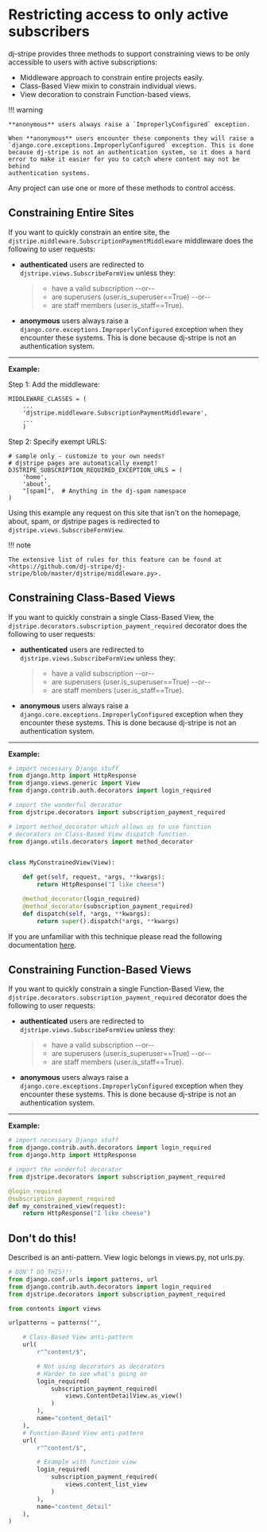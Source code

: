 # Restricting access to only active subscribers

dj-stripe provides three methods to support constraining views to be
only accessible to users with active subscriptions:

-   Middleware approach to constrain entire projects easily.
-   Class-Based View mixin to constrain individual views.
-   View decoration to constrain Function-based views.

!!! warning

    **anonymous** users always raise a `ImproperlyConfigured` exception.

    When **anonymous** users encounter these components they will raise a
    `django.core.exceptions.ImproperlyConfigured` exception. This is done
    because dj-stripe is not an authentication system, so it does a hard
    error to make it easier for you to catch where content may not be behind
    authentication systems.

Any project can use one or more of these methods to control access.

## Constraining Entire Sites

If you want to quickly constrain an entire site, the
`djstripe.middleware.SubscriptionPaymentMiddleware` middleware does the
following to user requests:

-   **authenticated** users are redirected to
    `djstripe.views.SubscribeFormView` unless they:

    > -   have a valid subscription --or--
    > -   are superusers (user.is_superuser==True) --or--
    > -   are staff members (user.is_staff==True).

-   **anonymous** users always raise a
    `django.core.exceptions.ImproperlyConfigured` exception when they
    encounter these systems. This is done because dj-stripe is not an
    authentication system.

---

**Example:**

Step 1: Add the middleware:

    MIDDLEWARE_CLASSES = (
        ...
        'djstripe.middleware.SubscriptionPaymentMiddleware',
        ...
        )

Step 2: Specify exempt URLS:

    # sample only - customize to your own needs!
    # djstripe pages are automatically exempt!
    DJSTRIPE_SUBSCRIPTION_REQUIRED_EXCEPTION_URLS = (
        'home',
        'about',
        "[spam]",  # Anything in the dj-spam namespace
    )

Using this example any request on this site that isn't on the homepage,
about, spam, or djstripe pages is redirected to
`djstripe.views.SubscribeFormView`.

!!! note

    The extensive list of rules for this feature can be found at
    <https://github.com/dj-stripe/dj-stripe/blob/master/djstripe/middleware.py>.

## Constraining Class-Based Views

If you want to quickly constrain a single Class-Based View, the
`djstripe.decorators.subscription_payment_required` decorator does the
following to user requests:

-   **authenticated** users are redirected to
    `djstripe.views.SubscribeFormView` unless they:

    > -   have a valid subscription --or--
    > -   are superusers (user.is_superuser==True) --or--
    > -   are staff members (user.is_staff==True).

-   **anonymous** users always raise a
    `django.core.exceptions.ImproperlyConfigured` exception when they
    encounter these systems. This is done because dj-stripe is not an
    authentication system.

---

**Example:**

```py
# import necessary Django stuff
from django.http import HttpResponse
from django.views.generic import View
from django.contrib.auth.decorators import login_required

# import the wonderful decorator
from djstripe.decorators import subscription_payment_required

# import method_decorator which allows us to use function
# decorators on Class-Based View dispatch function.
from django.utils.decorators import method_decorator


class MyConstrainedView(View):

    def get(self, request, *args, **kwargs):
        return HttpResponse("I like cheese")

    @method_decorator(login_required)
    @method_decorator(subscription_payment_required)
    def dispatch(self, *args, **kwargs):
        return super().dispatch(*args, **kwargs)
```

If you are unfamiliar with this technique please read the following
documentation
[here](https://docs.djangoproject.com/en/1.5/topics/class-based-views/intro/#decorating-the-class).

## Constraining Function-Based Views

If you want to quickly constrain a single Function-Based View, the
`djstripe.decorators.subscription_payment_required` decorator does the
following to user requests:

-   **authenticated** users are redirected to
    `djstripe.views.SubscribeFormView` unless they:

    > -   have a valid subscription --or--
    > -   are superusers (user.is_superuser==True) --or--
    > -   are staff members (user.is_staff==True).

-   **anonymous** users always raise a
    `django.core.exceptions.ImproperlyConfigured` exception when they
    encounter these systems. This is done because dj-stripe is not an
    authentication system.

---

**Example:**

```py
# import necessary Django stuff
from django.contrib.auth.decorators import login_required
from django.http import HttpResponse

# import the wonderful decorator
from djstripe.decorators import subscription_payment_required

@login_required
@subscription_payment_required
def my_constrained_view(request):
    return HttpResponse("I like cheese")
```

## Don't do this!

Described is an anti-pattern. View logic belongs in views.py, not
urls.py.

```py
# DON'T DO THIS!!!
from django.conf.urls import patterns, url
from django.contrib.auth.decorators import login_required
from djstripe.decorators import subscription_payment_required

from contents import views

urlpatterns = patterns("",

    # Class-Based View anti-pattern
    url(
        r"^content/$",

        # Not using decorators as decorators
        # Harder to see what's going on
        login_required(
            subscription_payment_required(
                views.ContentDetailView.as_view()
            )
        ),
        name="content_detail"
    ),
    # Function-Based View anti-pattern
    url(
        r"^content/$",

        # Example with function view
        login_required(
            subscription_payment_required(
                views.content_list_view
            )
        ),
        name="content_detail"
    ),
)
```
